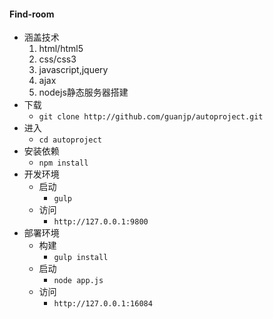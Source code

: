 #### Find-room
* 涵盖技术
	1. html/html5
	2. css/css3
	3. javascript,jquery
	4. ajax
	5. nodejs静态服务器搭建
* 下载
  - `git clone http://github.com/guanjp/autoproject.git`
* 进入
  - `cd autoproject`
* 安装依赖
  - `npm install`
* 开发环境
  - 启动
    - `gulp`
  - 访问
    - `http://127.0.0.1:9800`
* 部署环境
  - 构建
    - `gulp install`
  - 启动
    - `node app.js`
  - 访问
    - `http://127.0.0.1:16084`